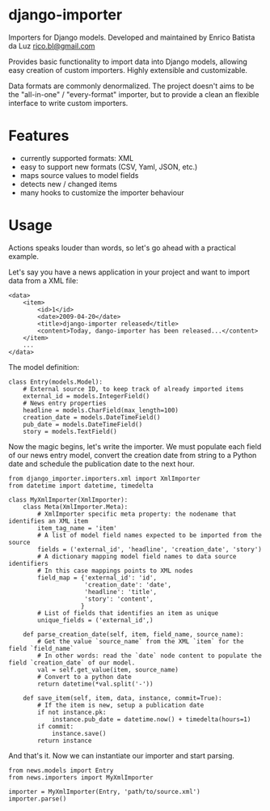 # django-importer

Importers for Django models.
Developed and maintained by Enrico Batista da Luz <rico.bl@gmail.com>

Provides basic functionality to import data into Django models, allowing easy
creation of custom importers. Highly extensible and customizable.

Data formats are commonly denormalized. The project doesn't aims to be the
"all-in-one" / "every-format" importer, but to provide a clean an flexible
interface to write custom importers.

# Features

  * currently supported formats: XML
  * easy to support new formats (CSV, Yaml, JSON, etc.)
  * maps source values to model fields
  * detects new / changed items
  * many hooks to customize the importer behaviour

# Usage

Actions speaks louder than words, so let's go ahead with a practical example.

Let's say you have a news application in your project and want to import data from a XML file:

    <data>
        <item>
            <id>1</id>
            <date>2009-04-20</date>
            <title>django-importer released</title>
            <content>Today, dango-importer has been released...</content>
        </item>
        ...
    </data>

The model definition:

    class Entry(models.Model):
        # External source ID, to keep track of already imported items
        external_id = models.IntegerField()
        # News entry properties
        headline = models.CharField(max_length=100)
        creation_date = models.DateTimeField()
        pub_date = models.DateTimeField()
        story = models.TextField()

Now the magic begins, let's write the importer. We must populate each field of our news
entry model, convert the creation date from string to a Python date and schedule the
publication date to the next hour.

    from django_importer.importers.xml import XmlImporter
    from datetime import datetime, timedelta

    class MyXmlImporter(XmlImporter):
        class Meta(XmlImporter.Meta):
            # XmlImporter specific meta property: the nodename that identifies an XML item
            item_tag_name = 'item'
            # A list of model field names expected to be imported from the source
            fields = ('external_id', 'headline', 'creation_date', 'story')
            # A dictionary mapping model field names to data source identifiers
            # In this case mappings points to XML nodes
            field_map = {'external_id': 'id',
                         'creation_date': 'date',
                         'headline': 'title',
                         'story': 'content',
                        }
            # List of fields that identifies an item as unique
            unique_fields = ('external_id',)
 
        def parse_creation_date(self, item, field_name, source_name):
            # Get the value `source_name` from the XML `item` for the field `field_name`
            # In other words: read the `date` node content to populate the field `creation_date` of our model.
            val = self.get_value(item, source_name)
            # Convert to a python date
            return datetime(*val.split('-'))

        def save_item(self, item, data, instance, commit=True):
            # If the item is new, setup a publication date
            if not instance.pk:
                instance.pub_date = datetime.now() + timedelta(hours=1)
            if commit:
                instance.save()
            return instance

And that's it. Now we can instantiate our importer and start parsing.

    from news.models import Entry
    from news.importers import MyXmlImporter

    importer = MyXmlImporter(Entry, 'path/to/source.xml')
    importer.parse()

